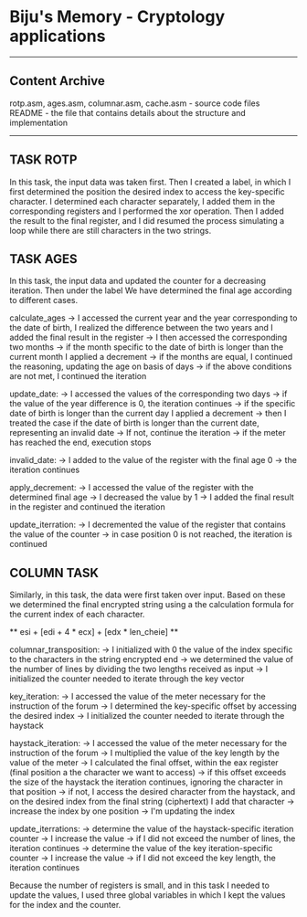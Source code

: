 # Biju's Memory - Cryptology applications
-------------------------------------------------------------------------------

## Content Archive

rotp.asm, ages.asm, columnar.asm, cache.asm - source code files <br>
README - the file that contains details about the structure and implementation

-------------------------------------------------------------------------------

## TASK ROTP <br>
In this task, the input data was taken first.
Then I created a label, in which I first determined the position
the desired index to access the key-specific character. I determined
each character separately, I added them in the corresponding registers and I
performed the xor operation. Then I added the result to the final register, and I did
resumed the process simulating a loop while there are still characters in the two
strings.


## TASK AGES <br>
In this task, the input data and
updated the counter for a decreasing iteration. Then under the label
We have determined the final age according to different cases.

calculate_ages
-> I accessed the current year and the year corresponding to the date of birth, I realized
the difference between the two years and I added the final result in the register
-> I then accessed the corresponding two months
-> if the month specific to the date of birth is longer than the current month
I applied a decrement
-> if the months are equal, I continued the reasoning, updating the age on
basis of days
-> if the above conditions are not met, I continued the iteration

update_date:
-> I accessed the values ​​of the corresponding two days
-> if the value of the year difference is 0, the iteration continues
-> if the specific date of birth is longer than the current day
I applied a decrement
-> then I treated the case if the date of birth is longer than the current date,
representing an invalid date
-> If not, continue the iteration
-> if the meter has reached the end, execution stops

invalid_date:
-> I added to the value of the register with the final age 0
-> the iteration continues

apply_decrement:
-> I accessed the value of the register with the determined final age
-> I decreased the value by 1
-> I added the final result in the register and continued the iteration

update_iterration:
-> I decremented the value of the register that contains the value of the counter
-> in case position 0 is not reached, the iteration is continued

## COLUMN TASK

Similarly, in this task, the data were first taken over
input. Based on these we determined the final encrypted string using a
the calculation formula for the current index of each character.

** esi + [edi + 4 * ecx] + [edx * len_cheie] **

columnar_transposition:
-> I initialized with 0 the value of the index specific to the characters in the string
encrypted end
-> we determined the value of the number of lines by dividing the two lengths
received as input
-> I initialized the counter needed to iterate through the key vector

key_iteration:
-> I accessed the value of the meter necessary for the instruction of the forum
-> I determined the key-specific offset by accessing the desired index
-> I initialized the counter needed to iterate through the haystack

haystack_iteration:
-> I accessed the value of the meter necessary for the instruction of the forum
-> I multiplied the value of the key length by the value of the meter
-> I calculated the final offset, within the eax register (final position a
the character we want to access)
-> if this offset exceeds the size of the haystack the iteration continues,
ignoring the character in that position
-> if not, I access the desired character from the haystack, and on the desired index
from the final string (ciphertext) I add that character
-> increase the index by one position
-> I'm updating the index

update_iterrations:
-> determine the value of the haystack-specific iteration counter
-> I increase the value
-> if I did not exceed the number of lines, the iteration continues
-> determine the value of the key iteration-specific counter
-> I increase the value
-> if I did not exceed the key length, the iteration continues

Because the number of registers is small, and in this task I needed
to update the values, I used three global variables in which
I kept the values ​​for the index and the counter.
